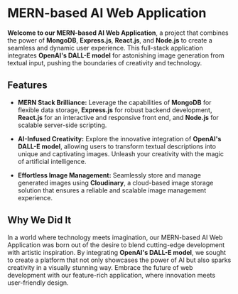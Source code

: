 # MERN-based AI Web Application

**Welcome to our MERN-based AI Web Application**, a project that combines the power of **MongoDB**, **Express.js**, **React.js**, and **Node.js** to create a seamless and dynamic user experience. This full-stack application integrates **OpenAI's DALL-E model** for astonishing image generation from textual input, pushing the boundaries of creativity and technology.

## Features

- **MERN Stack Brilliance:** Leverage the capabilities of **MongoDB** for flexible data storage, **Express.js** for robust backend development, **React.js** for an interactive and responsive front end, and **Node.js** for scalable server-side scripting.

- **AI-Infused Creativity:** Explore the innovative integration of **OpenAI's DALL-E model**, allowing users to transform textual descriptions into unique and captivating images. Unleash your creativity with the magic of artificial intelligence.

- **Effortless Image Management:** Seamlessly store and manage generated images using **Cloudinary**, a cloud-based image storage solution that ensures a reliable and scalable image management experience.

## Why We Did It

In a world where technology meets imagination, our MERN-based AI Web Application was born out of the desire to blend cutting-edge development with artistic inspiration. By integrating **OpenAI's DALL-E model**, we sought to create a platform that not only showcases the power of AI but also sparks creativity in a visually stunning way. Embrace the future of web development with our feature-rich application, where innovation meets user-friendly design.
